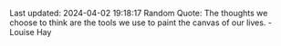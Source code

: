 Last updated: 2024-04-02 19:18:17
Random Quote: The thoughts we choose to think are the tools we use to paint the canvas of our lives. - Louise Hay